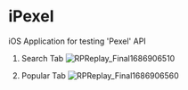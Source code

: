 # iPexel
iOS Application for testing 'Pexel' API

1. Search Tab
![RPReplay_Final1686906510](https://github.com/junsuboy/iPexel/assets/86935775/873cea01-ca48-4647-8fde-a6b366144bbe)


2. Popular Tab
![RPReplay_Final1686906560](https://github.com/junsuboy/iPexel/assets/86935775/b992e74f-4ea5-469f-b2a9-545648e2615a)
